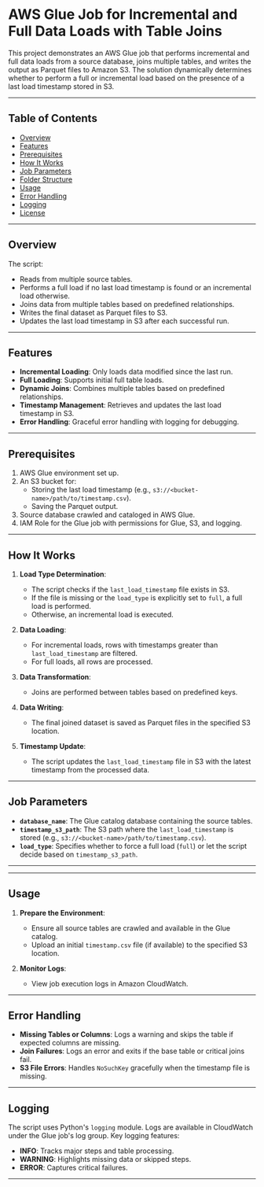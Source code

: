 # AWS Glue Job for Incremental and Full Data Loads with Table Joins

This project demonstrates an AWS Glue job that performs incremental and full data loads from a source database, joins multiple tables, and writes the output as Parquet files to Amazon S3. The solution dynamically determines whether to perform a full or incremental load based on the presence of a last load timestamp stored in S3.

---

## Table of Contents
- [Overview](#overview)
- [Features](#features)
- [Prerequisites](#prerequisites)
- [How It Works](#how-it-works)
- [Job Parameters](#job-parameters)
- [Folder Structure](#folder-structure)
- [Usage](#usage)
- [Error Handling](#error-handling)
- [Logging](#logging)
- [License](#license)

---

## Overview

The script:
- Reads from multiple source tables.
- Performs a full load if no last load timestamp is found or an incremental load otherwise.
- Joins data from multiple tables based on predefined relationships.
- Writes the final dataset as Parquet files to S3.
- Updates the last load timestamp in S3 after each successful run.

---

## Features

- **Incremental Loading**: Only loads data modified since the last run.
- **Full Loading**: Supports initial full table loads.
- **Dynamic Joins**: Combines multiple tables based on predefined relationships.
- **Timestamp Management**: Retrieves and updates the last load timestamp in S3.
- **Error Handling**: Graceful error handling with logging for debugging.

---

## Prerequisites

1. AWS Glue environment set up.
2. An S3 bucket for:
   - Storing the last load timestamp (e.g., `s3://<bucket-name>/path/to/timestamp.csv`).
   - Saving the Parquet output.
3. Source database crawled and cataloged in AWS Glue.
4. IAM Role for the Glue job with permissions for Glue, S3, and logging.

---

## How It Works

1. **Load Type Determination**:
   - The script checks if the `last_load_timestamp` file exists in S3.
   - If the file is missing or the `load_type` is explicitly set to `full`, a full load is performed.
   - Otherwise, an incremental load is executed.

2. **Data Loading**:
   - For incremental loads, rows with timestamps greater than `last_load_timestamp` are filtered.
   - For full loads, all rows are processed.

3. **Data Transformation**:
   - Joins are performed between tables based on predefined keys.

4. **Data Writing**:
   - The final joined dataset is saved as Parquet files in the specified S3 location.

5. **Timestamp Update**:
   - The script updates the `last_load_timestamp` file in S3 with the latest timestamp from the processed data.

---

## Job Parameters


- **`database_name`**: The Glue catalog database containing the source tables.
- **`timestamp_s3_path`**: The S3 path where the `last_load_timestamp` is stored (e.g., `s3://<bucket-name>/path/to/timestamp.csv`).
- **`load_type`**: Specifies whether to force a full load (`full`) or let the script decide based on `timestamp_s3_path`.

---


---

## Usage

1. **Prepare the Environment**:
   - Ensure all source tables are crawled and available in the Glue catalog.
   - Upload an initial `timestamp.csv` file (if available) to the specified S3 location.



2. **Monitor Logs**:
   - View job execution logs in Amazon CloudWatch.

---

## Error Handling

- **Missing Tables or Columns**: Logs a warning and skips the table if expected columns are missing.
- **Join Failures**: Logs an error and exits if the base table or critical joins fail.
- **S3 File Errors**: Handles `NoSuchKey` gracefully when the timestamp file is missing.

---

## Logging

The script uses Python's `logging` module. Logs are available in CloudWatch under the Glue job's log group. Key logging features:
- **INFO**: Tracks major steps and table processing.
- **WARNING**: Highlights missing data or skipped steps.
- **ERROR**: Captures critical failures.

---

